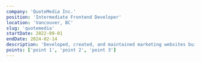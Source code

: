 ```yaml
---
company: 'QuoteMedia Inc.'
position: 'Intermediate Frontend Developer'
location: 'Vancouver, BC'
slug: 'quotemedia'
startDate: 2022-09-01
endDate: 2024-02-14
description: 'Developed, created, and maintained marketing websites built with Vue 3, Nuxt 3, and Tailwindcss.'
points: ['point 1', 'point 2', 'point 3']
---
```

